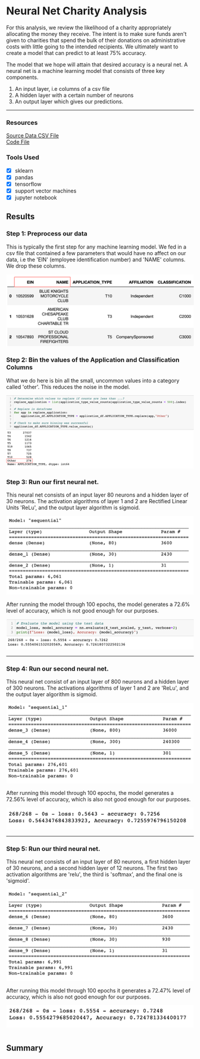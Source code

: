 # Neural Net Charity Analysis

For this analysis, we review the likelihood of a charity appropriately allocating the money they receive. The intent is to make sure funds aren't given to charities that spend the bulk of their donations on administrative costs with little going to the intended recipients. We ultimately want to create a model that can predict to at least 75% accuracy. 

The model that we hope will attain that desired accuracy is a neural net. A neural net is a machine learning model that consists of three key components. 

1. An input layer, i.e columns of a csv file
2. A hidden layer with a certain number of neurons
3. An output layer which gives our predictions. 

---

### Resources
[Source Data CSV File](https://github.com/carlosjennings1991/Neural_Network_Charity_Analysis/blob/main/charity_data.csv)
<br>
[Code File](https://github.com/carlosjennings1991/Neural_Network_Charity_Analysis/blob/main/AlphabetSoupCharity.ipynb)

### Tools Used
- [x] sklearn
- [x] pandas
- [x] tensorflow
- [x] support vector machines
- [x] jupyter notebook

## Results
### Step 1: Preprocess our data
This is typically the first step for any machine learning model. We fed in a csv file that contained a few parameters that would have no affect on our data, i.e the 'EIN' (employee identification number) and 'NAME' columns. We drop these columns. 

<img src="https://github.com/carlosjennings1991/Neural_Network_Charity_Analysis/blob/main/columns_highlighted.png">

### Step 2: Bin the values of the Application and Classification Columns
What we do here is bin all the small, uncommon values into a category called 'other'. This reduces the noise in the model. 

<img src="https://github.com/carlosjennings1991/Neural_Network_Charity_Analysis/blob/main/other_highlighted.png">

### Step 3: Run our first neural net. 
This neural net consists of an input layer 80 neurons and a hidden layer of 30 neurons. The activation algorithms of layer 1 and 2 are Rectified Linear Units 'ReLu', and the output layer algorithm is sigmoid. 

<img src="https://github.com/carlosjennings1991/Neural_Network_Charity_Analysis/blob/main/NN_1_Summary.png">

After running the model through 100 epochs, the model generates a 72.6% level of accuracy, which is not good enough for our purposes. 

<img src="https://github.com/carlosjennings1991/Neural_Network_Charity_Analysis/blob/main/NN_1_Evaluation.png">

___

### Step 4: Run our second neural net. 
This neural net consist of an input layer of 800 neurons and a hidden layer of 300 neurons. The activations algorithms of layer 1 and 2 are 'ReLu', and the output layer algorithm is sigmoid. 

<img src="https://github.com/carlosjennings1991/Neural_Network_Charity_Analysis/blob/main/NN_2_Summary.png">

After running this model through 100 epochs, the model generates a 72.56% level of accuracy, which is also not good enough for our purposes. 

<img src="https://github.com/carlosjennings1991/Neural_Network_Charity_Analysis/blob/main/NN_2_Evaluation.png">

___

### Step 5: Run our third neural net. 
This neural net consists of an input layer of 80 neurons, a first hidden layer of 30 neurons, and a second hidden layer of 12 neurons. The first two activation algorithms are 'relu', the third is 'softmax', and the final one is 'sigmoid'. 

<img src="https://github.com/carlosjennings1991/Neural_Network_Charity_Analysis/blob/main/NN_3_Summary.png">

After running this model through 100 epochs it generates a 72.47% level of accuracy, which is also not good enough for our purposes. 

<img src="https://github.com/carlosjennings1991/Neural_Network_Charity_Analysis/blob/main/NN_3_Evaluation.png">



#
## Summary
